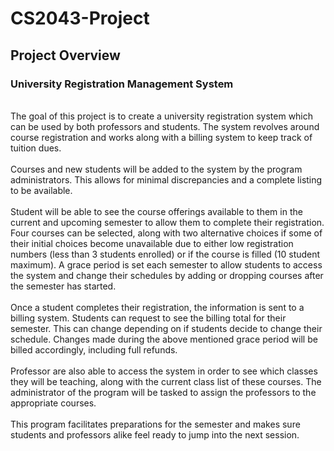 # CS2043-Project

## Project Overview

### University Registration Management System 
<br>
The goal of this project is to create a university registration system which can be used by both professors and students. The system revolves around course registration and works along with a billing system to keep track of tuition dues.
<br><br>
Courses and new students will be added to the system by the program administrators. This allows for minimal discrepancies and a complete listing to be available. 
<br><br>
Student will be able to see the course offerings available to them in the current and upcoming semester to allow them to complete their registration. Four courses can be selected, along with two alternative choices if some of their initial choices become unavailable due to either low registration numbers (less than 3 students enrolled) or if the course is filled (10 student maximum). A grace period is set each semester to allow students to access the system and change their schedules by adding or dropping courses after the semester has started.
<br><br>
Once a student completes their registration, the information is sent to a billing system. Students can request to see the billing total for their semester. This can change depending on if students decide to change their schedule. Changes made during the above mentioned grace period will be billed accordingly, including full refunds.
<br><br>
Professor are also able to access the system in order to see which classes they will be teaching, along with the current class list of these courses. The administrator of the program will be tasked to assign the professors to the appropriate courses. 
<br><br>
This program facilitates preparations for the semester and makes sure students and professors alike feel ready to jump into the next session.  
